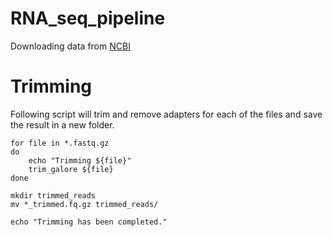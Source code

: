 # RNA_seq_pipeline

Downloading data from [NCBI](https://www.ncbi.nlm.nih.gov/sra)

<h1>Trimming</h1>
<p>Following script will trim and remove adapters for each of the files and save the result in a new folder.</p>

```
for file in *.fastq.gz
do
    echo "Trimming ${file}"
    trim_galore ${file}
done

mkdir trimmed_reads
mv *_trimmed.fq.gz trimmed_reads/

echo "Trimming has been completed."
```
